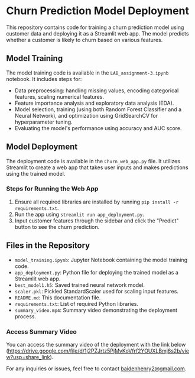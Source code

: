 # Churn Prediction Model Deployment

This repository contains code for training a churn prediction model using customer data and deploying it as a Streamlit web app. The model predicts whether a customer is likely to churn based on various features.

## Model Training
The model training code is available in the `LAB_assignment-3.ipynb` notebook. It includes steps for:

- Data preprocessing: handling missing values, encoding categorical features, scaling numerical features.
- Feature importance analysis and exploratory data analysis (EDA).
- Model selection, training (using both Random Forest Classifier and a Neural Network), and optimization using GridSearchCV for hyperparameter tuning.
- Evaluating the model's performance using accuracy and AUC score.

## Model Deployment
The deployment code is available in the `Churn_web_app.py` file. It utilizes Streamlit to create a web app that takes user inputs and makes predictions using the trained model.

### Steps for Running the Web App
1. Ensure all required libraries are installed by running `pip install -r requirements.txt`.
2. Run the app using `streamlit run app_deployment.py`.
3. Input customer features through the sidebar and click the "Predict" button to see the churn prediction.

## Files in the Repository
- `model_training.ipynb`: Jupyter Notebook containing the model training code.
- `app_deployment.py`: Python file for deploying the trained model as a Streamlit web app.
- `best_model1.h5`: Saved trained neural network model.
- `scaler.pkl`: Pickled StandardScaler used for scaling input features.
- `README.md`: This documentation file.
- `requirements.txt`: List of required Python libraries.
- `summary_video.mp4`: Summary video demonstrating the deployment process.

### Access Summary Video
You can access the summary video of the deployment with the link below (https://drive.google.com/file/d/1j2PZJrtz5PjMvKoVfrf2YOUXLBmj6s2b/view?usp=share_link).

For any inquiries or issues, feel free to contact baidenhenry2@gmail.com.
